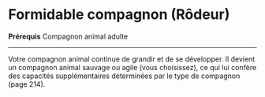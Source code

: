 # Formidable compagnon (Rôdeur)

<p><strong>Prérequis</strong> Compagnon animal adulte</p>
<hr>
<p>Votre compagnon animal continue de grandir et de se développer. Il devient un compagnon animal sauvage ou agile (vous choisissez), ce qui lui confère des capacités supplémentaires déterminées par le type de compagnon (page 214).</p>